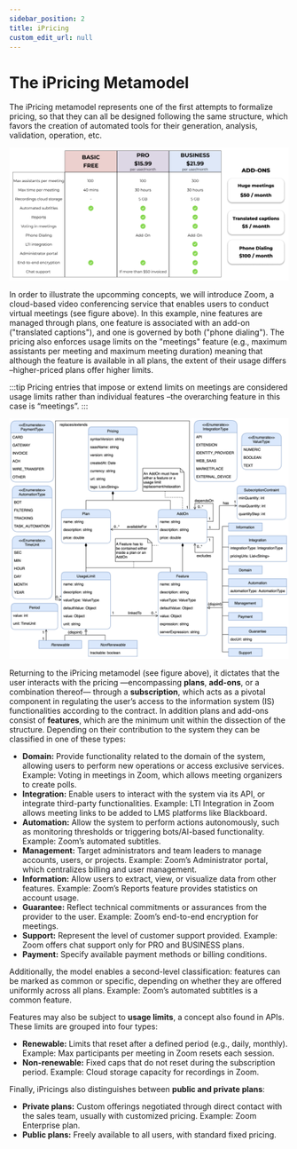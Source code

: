 ```yaml
---
sidebar_position: 2
title: iPricing
custom_edit_url: null
---
```


# The iPricing Metamodel

The iPricing metamodel represents one of the first attempts to formalize pricing, so that they can all be designed following the same structure, which favors the creation of automated tools for their generation, analysis, validation, operation, etc.

![Zoom Pricing](../../static/img/zoom.png)

In order to illustrate the upcomming concepts, we will introduce Zoom, a cloud-based video conferencing service that enables users to conduct virtual meetings (see figure above). In this example, nine features are managed through plans, one feature is associated with an add-on ("translated captions"), and one is governed by both ("phone dialing"). The pricing also enforces usage limits on the "meetings" feature (e.g., maximum assistants per meeting and maximum meeting duration) meaning that although the feature is available in all plans, the extent of their usage differs –higher-priced plans offer higher limits.

:::tip
Pricing entries that impose or extend limits on meetings are considered usage limits rather than individual features –the overarching feature in this case is “meetings”.
:::


![iPricing Metamodel](../../static/img/core-concepts/iPricing.png)

Returning to the iPricing metamodel (see figure above), it dictates that the user interacts with the pricing —encompassing **plans**, **add-ons**, or a combination thereof— through a **subscription**, which acts as a pivotal component in regulating the user’s access to the information system (IS) functionalities according to the contract. In addition plans and add-ons consist of **features**, which are the minimum unit within the dissection of the structure. Depending on their contribution to the system they can be classified in one of these types:

- **Domain:** Provide functionality related to the domain of the system, allowing users to perform new operations or access exclusive services.
Example: Voting in meetings in Zoom, which allows meeting organizers to create polls.
- **Integration:** Enable users to interact with the system via its API, or integrate third-party functionalities.
Example: LTI Integration in Zoom allows meeting links to be added to LMS platforms like Blackboard.
- **Automation:** Allow the system to perform actions autonomously, such as monitoring thresholds or triggering bots/AI-based functionality.
Example: Zoom’s automated subtitles.
- **Management:** Target administrators and team leaders to manage accounts, users, or projects.
Example: Zoom’s Administrator portal, which centralizes billing and user management.
- **Information:** Allow users to extract, view, or visualize data from other features.
Example: Zoom’s Reports feature provides statistics on account usage.
- **Guarantee:** Reflect technical commitments or assurances from the provider to the user.
Example: Zoom’s end-to-end encryption for meetings.
- **Support:** Represent the level of customer support provided.
Example: Zoom offers chat support only for PRO and BUSINESS plans.
- **Payment:** Specify available payment methods or billing conditions.

Additionally, the model enables a second-level classification: features can be marked as common or specific, depending on whether they are offered uniformly across all plans. Example: Zoom’s automated subtitles is a common feature.

Features may also be subject to **usage limits**, a concept also found in APIs. These limits are grouped into four types:

- **Renewable:** Limits that reset after a defined period (e.g., daily, monthly). Example: Max participants per meeting in Zoom resets each session.
- **Non-renewable:** Fixed caps that do not reset during the subscription period. Example: Cloud storage capacity for recordings in Zoom.

Finally, iPricings also distinguishes between **public and private plans**:

- **Private plans:** Custom offerings negotiated through direct contact with the sales team, usually with customized pricing. Example: Zoom Enterprise plan.
- **Public plans:** Freely available to all users, with standard fixed pricing.